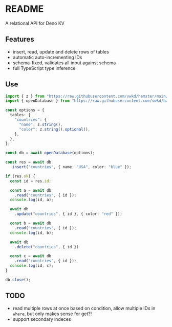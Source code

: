 # README

A relational API for Deno KV



## Features

- insert, read, update and delete rows of tables
- automatic auto-incrementing IDs
- schema-fixed, validates all input against schema
- full TypeScript type inference



## Use

```ts
import { z } from "https://raw.githubusercontent.com/vwkd/hamster/main/deps.ts";
import { openDatabase } from "https://raw.githubusercontent.com/vwkd/hamster/main/src/main.ts";

const options = {
  tables: {
    "countries": {
      "name": z.string(),
      "color": z.string().optional(),
    },
  },
};

const db = await openDatabase(options);

const res = await db
  .insert("countries", { name: "USA", color: "blue" });

if (res.ok) {
  const id = res.id;

  const a = await db
    .read("countries", { id });
  console.log(id, a);

  await db
    .update("countries", { id }, { color: "red" });

  const b = await db
    .read("countries", { id });
  console.log(id, b);

  await db
    .delete("countries", { id })

  const c = await db
    .read("countries", { id });
  console.log(id, c);
}

db.close();
```



## TODO

- read multiple rows at once based on condition, allow multiple IDs in `where`, but only makes sense for get?!
- support secondary indeces
